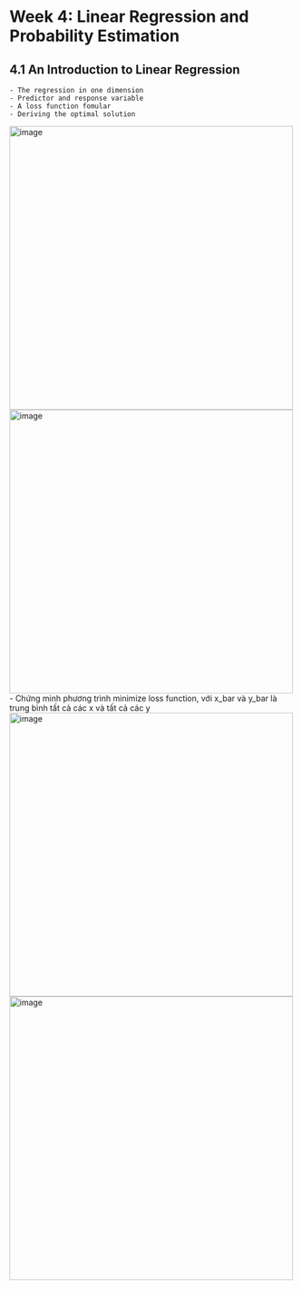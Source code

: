 # Week 4: Linear Regression and Probability Estimation
## 4.1 An Introduction to Linear Regression

    - The regression in one dimension
    - Predictor and response variable
    - A loss function fomular
    - Deriving the optimal solution

<img width="500" alt="image" src="https://user-images.githubusercontent.com/89530538/235345048-dbf26020-229f-4d42-a899-c7a4351a8010.png">
<img width="500" alt="image" src="https://user-images.githubusercontent.com/89530538/235346033-800aa4dd-c717-480e-a29c-a5ff87eda3bd.png">
- Chứng minh phương trình minimize loss function, với x_bar và y_bar là trung bình tất cả các x và tất cả các y
<img width="500" alt="image" src="https://user-images.githubusercontent.com/89530538/235346110-6e6267dd-b8db-48ae-a246-a97611d90b96.png">
<img width="500" alt="image" src="https://user-images.githubusercontent.com/89530538/235346212-e45bc084-6d76-4b77-8bc4-281525cc70ed.png">

